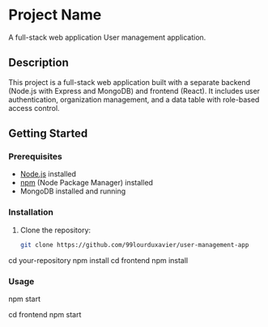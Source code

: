 # Project Name

A full-stack web application User management application.


## Description

This project is a full-stack web application built with a separate backend (Node.js with Express and MongoDB) and frontend (React). It includes user authentication, organization management, and a data table with role-based access control.


## Getting Started

### Prerequisites

- [Node.js](https://nodejs.org/) installed
- [npm](https://www.npmjs.com/) (Node Package Manager) installed
- MongoDB installed and running

### Installation

1. Clone the repository:

   ```bash
   git clone https://github.com/99lourduxavier/user-management-app

cd your-repository
npm install
cd frontend
npm install


### Usage

npm start

cd frontend
npm start





